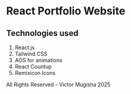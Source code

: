 # React Portfolio Website

## Technologies used
1. React.js
2. Tailwind CSS
3. AOS for animations
4. React Countup
5. Remixicon Icons


All Rights Reserved - Victor Mugisha 2025